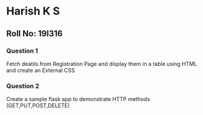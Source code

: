 # Harish K S
## Roll No: 19I316
### Question 1
Fetch deatils from Registration Page and display them in a table using HTML and create an External CSS
### Question 2
Create a sample flask app to demonstrate HTTP methods (GET,PUT,POST,DELETE)
